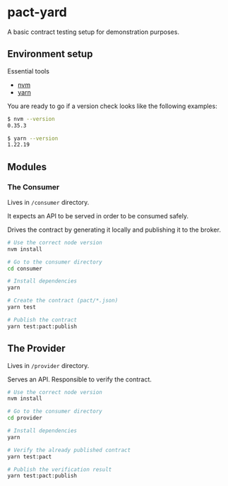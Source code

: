 # pact-yard

A basic contract testing setup for demonstration purposes.

## Environment setup

Essential tools
- [nvm](https://github.com/nvm-sh/nvm)
- [yarn](https://yarnpkg.com/)

You are ready to go if a version check looks like the following examples:

```bash
$ nvm --version
0.35.3
```

```bash
$ yarn --version
1.22.19
```

## Modules

### The Consumer
Lives in `/consumer` directory. 

It expects an API to be served in order to be consumed safely. 

Drives the contract by generating it locally and publishing it to the broker.

```bash
# Use the correct node version
nvm install

# Go to the consumer directory
cd consumer

# Install dependencies
yarn

# Create the contract (pact/*.json)
yarn test

# Publish the contract
yarn test:pact:publish
```

## The Provider

Lives in `/provider` directory.

Serves an API. Responsible to verify the contract.

```bash
# Use the correct node version
nvm install

# Go to the consumer directory
cd provider

# Install dependencies
yarn

# Verify the already published contract
yarn test:pact

# Publish the verification result
yarn test:pact:publish
```
